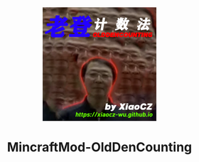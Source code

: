 <div align="center">

<img src=".\images\logo.png" alt="logo.png" width="256" height="256" />

# MincraftMod-OldDenCounting

